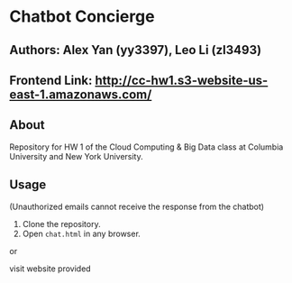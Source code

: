 # Chatbot Concierge #

## Authors: Alex Yan (yy3397), Leo Li (zl3493)
## Frontend Link: <http://cc-hw1.s3-website-us-east-1.amazonaws.com/>

## About ##

Repository for HW 1 of the Cloud Computing & Big Data
class at Columbia University and New York University.

## Usage ##
(Unauthorized emails cannot receive the response from the chatbot)
1. Clone the repository.
2. Open `chat.html` in any browser.

or

visit website provided

